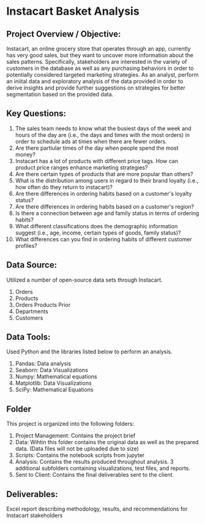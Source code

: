 # Instacart Basket Analysis
## Project Overview / Objective:
Instacart, an online grocery store that operates through an app, currently has very good sales, but they want to uncover more information about the sales patterns. Specifically, stakeholders are interested in the variety of customers in the database as well as any purchasing behaviors in order to potentially considered targeted marketing strategies. As an analyst, perform an iniital data and exploratory analysis of the data provided in order to derive insights and provide further suggestions on strategies for better segmentation based on the provided data. 

## Key Questions:
1. The sales team needs to know what the busiest days of the week and hours of the day are (i.e., the days and times with the most orders) in order to schedule ads at times when there are fewer orders.
2. Are there partiular times of the day when people spend the most money?
3. Instacart has a lot of products with different price tags. How can product price ranges enhance marketing strategies?
4. Are there certain types of products that are more popular than others?
5. What is the distribution among users in regard to their brand loyalty (i.e., how often do they return to instacart)?
6. Are there differences in ordering habits based on a customer's loyalty status?
7. Are there differences in ordering habits based on a customer's region?
8. Is there a connection between age and family status in terms of ordering habits?
9. What different classifications does the demographic information suggest (i.e., age, income, certain types of goods, family status)?
10. What differences can you find in ordering habits of different customer profiles?

## Data Source:
Utilized a number of open-source data sets through Instacart. 
  1. Orders
  2. Products
  3. Orders Products Prior
  4. Departments
  5. Customers

## Data Tools:
Used Python and the libraries listed below to perform an analysis.
  1. Pandas: Data analysis
  2. Seaborn: Data Visualizations
  3. Numpy: Mathematical equations
  4. Matplotlib: Data Visualizations
  5. SciPy: Mathematical Equations

## Folder
This project is organized into the following folders:
01. Project Management: Contains the project brief 
02. Data: Wihtin this folder contains the original data as well as the prepared data. (Data files will not be uploaded due to size)
03. Scripts: Contains the notebook scripts from jupyter
04. Analysis: Contains the results produced throughout analysis. 3 additional subfolders containing visualizations, test files, and reports.
05. Sent to Client: Contains the final deliverables sent to the client. 

## Deliverables:
Excel report describing methodology, results, and recommendations for Instacart stakeholders
